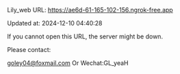 Lily_web URL: https://ae6d-61-165-102-156.ngrok-free.app

Updated at: 2024-12-10 04:40:28

If you cannot open this URL, the server might be down.

Please contact: 

goley04@foxmail.com Or Wechat:GL_yeaH